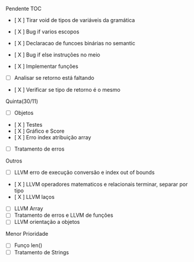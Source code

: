 Pendente TOC

- [ X ] Tirar void de tipos de variáveis da gramática

- [ X ] Bug if varios escopos
- [ X ] Declaracao de funcoes binárias no semantic
- [ X ] Bug if else instruções no meio

- [ X ] Implementar funções
- [   ] Analisar se retorno está faltando
- [ X ] Verificar se tipo de retorno é o mesmo

Quinta(30/11)
- [   ] Objetos
- [ X ] Testes
- [ X ] Gráfico e Score
- [ X ] Erro index atribuição array
- [   ] Tratamento de erros

Outros
- [   ] LLVM erro de execução conversão e index out of bounds
- [ X ] LLVM operadores matematicos e relacionais terminar, separar por tipo
- [ X ] LLVM laços
- [   ] LLVM Array
- [   ] Tratamento de erros e LLVM de funções
- [   ] LLVM orientação a objetos

Menor Prioridade
- [   ] Funço len()
- [   ] Tratamento de Strings
